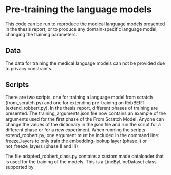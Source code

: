 # Pre-training the language models
This code can be run to reproduce the medical language models presented in the thesis report, or to produce any domain-specific language model, changing the training parameters.

## Data
The data for training the medical language models can not be provided due to privacy constraints.

## Scripts
There are two scripts, one for training a language model from scratch (from_scratch.py) and one for extending pre-training on RobBERT (extend_robbert.py).
In the thesis report, different phases of training are presented. The training_arguments.json file now contains an example of the arguments used for the first phase of the From Scratch Model.
Anyone can change the values of the dictionary in the json file and run the script for a different phase or for a new experiment.
When running the scripts extend_robbert.py, one argument must be included in the command line: freeze_layers to only train the embedding-lookup layer (phase I) or not_freeze_layers (phase II and III)

The file adapted_robbert_class.py contains a custom made dataloader that is used for the training of the models. This is a LineByLineDataset class supported by 
